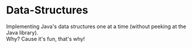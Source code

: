 # Data-Structures
Implementing Java's data structures one at a time (without peeking at the Java library).<br>
Why? Cause it's fun, that's why!
